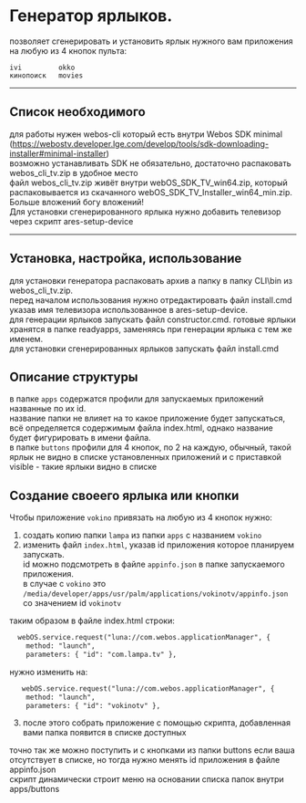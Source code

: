 # Генератор ярлыков.
позволяет сгенерировать и установить ярлык нужного вам приложения на любую из 4 кнопок пульта:

	ivi 		okko
	кинопоиск	movies
____  
## Список необходимого  

для работы нужен webos-cli который есть внутри Webos SDK minimal (https://webostv.developer.lge.com/develop/tools/sdk-downloading-installer#minimal-installer)  
возможно устанавливать SDK не обязательно, достаточно распаковать webos_cli_tv.zip в удобное место  
файл webos_cli_tv.zip живёт внутри webOS_SDK_TV_win64.zip, который распаковывается из скачанного webOS_SDK_TV_Installer_win64_min.zip.  
Больше вложений богу вложений!  
Для установки сгенерированного ярлыка нужно добавить телевизор через скрипт ares-setup-device 
____  
## Установка, настройка, использование

для установки генератора распаковать архив а папку в папку CLI\bin из webos_cli_tv.zip.  
перед началом использования нужно отредактировать файл install.cmd указав имя телевизора использованное в ares-setup-device.  
для генерации ярлыков запускать файл constructor.cmd. готовые ярлыки хранятся в папке readyapps, заменяясь при генерации ярлыка с тем же именем.  
для установки сгенерированных ярлыков запускать файл install.cmd  

## Описание структуры

в папке `apps` содержатся профили для запускаемых приложений названные по их id.  
название папки не влияет на то какое приложение будет запускаться, всё определяется содержимым файла index.html, однако название будет фигурировать в имени файла.  
в папке `buttons` профили для 4 кнопок, по 2 на каждую, обычный, такой ярлык не видно в списке установленных приложений и с приставкой visible - такие ярлыки видно в списке  

## Создание своеего ярлыка или кнопки

Чтобы приложение `vokino` привязать на любую из 4 кнопок нужно:
1. создать копию папки `lampa` из папки `apps` с названием `vokino`  
2. изменить файл `index.html`, указав id приложения которое планируем запускать.  
id можно подсмотреть в файле `appinfo.json` в папке запускаемого приложения.  
в случае с `vokino` это `/media/developer/apps/usr/palm/applications/vokinotv/appinfo.json` со значением id `vokinotv`  

таким образом в файле index.html строки:
```html
  webOS.service.request("luna://com.webos.applicationManager", {
    method: "launch",
    parameters: { "id": "com.lampa.tv" },
```
нужно изменить на:
```html
   webOS.service.request("luna://com.webos.applicationManager", {
    method: "launch",
    parameters: { "id": "vokinotv" },
```
3. после этого собрать приложение с помощью скрипта, добавленная вами папка появится в списке доступных  

точно так же можно поступить и с кнопками из папки buttons если ваша отсутствует в списке, но тогда нужно менять id приложения в файле appinfo.json  
скрипт динамически строит меню на основании списка папок внутри apps/buttons

